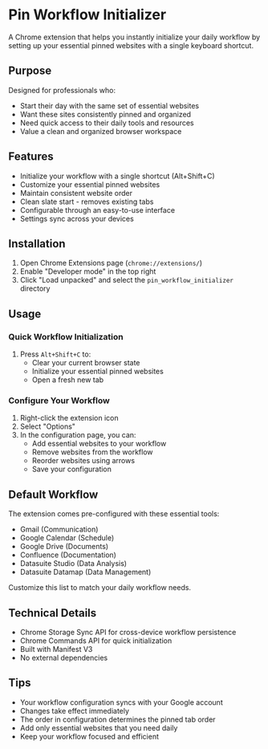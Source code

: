 # Pin Workflow Initializer

A Chrome extension that helps you instantly initialize your daily workflow by setting up your essential pinned websites with a single keyboard shortcut.

## Purpose

Designed for professionals who:

- Start their day with the same set of essential websites
- Want these sites consistently pinned and organized
- Need quick access to their daily tools and resources
- Value a clean and organized browser workspace

## Features

- Initialize your workflow with a single shortcut (Alt+Shift+C)
- Customize your essential pinned websites
- Maintain consistent website order
- Clean slate start - removes existing tabs
- Configurable through an easy-to-use interface
- Settings sync across your devices

## Installation

1. Open Chrome Extensions page (`chrome://extensions/`)
2. Enable "Developer mode" in the top right
3. Click "Load unpacked" and select the `pin_workflow_initializer` directory

## Usage

### Quick Workflow Initialization

1. Press `Alt+Shift+C` to:
   - Clear your current browser state
   - Initialize your essential pinned websites
   - Open a fresh new tab

### Configure Your Workflow

1. Right-click the extension icon
2. Select "Options"
3. In the configuration page, you can:
   - Add essential websites to your workflow
   - Remove websites from the workflow
   - Reorder websites using arrows
   - Save your configuration

## Default Workflow

The extension comes pre-configured with these essential tools:

- Gmail (Communication)
- Google Calendar (Schedule)
- Google Drive (Documents)
- Confluence (Documentation)
- Datasuite Studio (Data Analysis)
- Datasuite Datamap (Data Management)

Customize this list to match your daily workflow needs.

## Technical Details

- Chrome Storage Sync API for cross-device workflow persistence
- Chrome Commands API for quick initialization
- Built with Manifest V3
- No external dependencies

## Tips

- Your workflow configuration syncs with your Google account
- Changes take effect immediately
- The order in configuration determines the pinned tab order
- Add only essential websites that you need daily
- Keep your workflow focused and efficient
